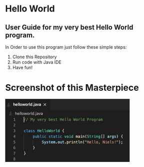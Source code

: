 # Hello World
## User Guide for my very best Hello World program.

In Order to use this program just follow these simple steps:
  1. Clone this Repository
  2. Run code with Java IDE
  3. Have fun!

# Screenshot of this Masterpiece
![GitHub Logo](/img/screenshot.png)
